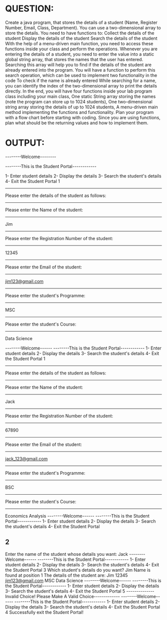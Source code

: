 # QUESTION:
Create a java program, that stores the details of a student (Name, Register Number, Email, Class, Department).
You can use a two-dimensional array to store the details.
You need to have functions to:
Collect the details of the student
Display the details of the student
Search the details of the student
With the help of a menu-driven main function, you need to access these functions inside your class and perform the operations.
Whenever you are entering the details of a student, you need to enter the value into a static global string array, that stores the names that the user has entered. Searching this array will help you to find if the details of the student are already entered into the program.
You will have a function to perform this search operation, which can be used to implement two functionality in the code
To check if the name is already entered
While searching for a name, you can identify the index of the two-dimensional array to print the details directly.
In the end, you will have four functions inside your lab program class including your main class, 
One static String array storing the names (note the program can store up to 1024 students),
One two-dimensional string array storing the details of up to 1024 students,
A menu-driven main method implementing the functions and functionality.
Plan your program with a flow chart before starting with coding. Since you are using functions, plan what should be the returning values and how to implement them.

# OUTPUT:

--------Welcome--------

--------This is the Student Portal------------

1- Enter student details
2- Display the details
3- Search the student's details
4- Exit the Student Portal
1

---------------------------------------------------------------------
Please enter the details of the student as follows:

----------------------------

Please enter the Name of the student:

------------------------------------
Jim

----------------------------------------

Please enter the Registration Number of the student:

----------------------------------------
12345

----------------------------------------
Please enter the Email of the student:

----------------------------------------
jim123@gmail.com

----------------------------------------
Please enter the student's Programme:

----------------------------------------
MSC

----------------------------------------
Please enter the student's Course:

----------------------------------------
Data Science

--------Welcome------
--------This is the Student Portal------------
1- Enter student details
2- Display the details
3- Search the student's details
4- Exit the Student Portal
1

---------------------------------------------------------------------
Please enter the details of the student as follows:

----------------------------
Please enter the Name of the student:

------------------------------------
Jack 

----------------------------------------
Please enter the Registration Number of the student:

----------------------------------------
67890

----------------------------------------
Please enter the Email of the student:

----------------------------------------
jack_123@gmail.com

----------------------------------------
Please enter the student's Programme: 

----------------------------------------
BSC

----------------------------------------
Please enter the student's Course:

----------------------------------------
Economics Analysis
--------Welcome------
--------This is the Student Portal------------
1- Enter student details
2- Display the details
3- Search the student's details
4- Exit the Student Portal

2
-------------------------------------------------------

Enter the name of the student whose details you want:
Jack
--------Welcome------
--------This is the Student Portal------------
1- Enter student details
2- Display the details
3- Search the student's details
4- Exit the Student Portal
3
Which student's details do you want? 
Jim
Name is found at position 1
The details of the student are:
Jim
12345
jim123@gmail.com
MSC
Data Science
--------Welcome------
--------This is the Student Portal------------
1- Enter student details
2- Display the details
3- Search the student's details
4- Exit the Student Portal
5
--------------Invalid Choice! Please Make A Valid Choice-------------
--------Welcome------
--------This is the Student Portal------------
1- Enter student details
2- Display the details
3- Search the student's details
4- Exit the Student Portal
4
Successfully exit the Student Portal!

